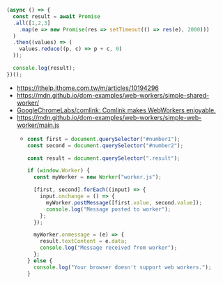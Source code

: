 ```javascript
(async () => {
  const result = await Promise
  .all([1,2,3]
    .map(e => new Promise(res => setTimeout(() => res(e), 2000)))
  )
  .then((values) => (
    values.reduce((p, c) => p + c, 0)
  ));

  console.log(result);
})();
```
- https://ithelp.ithome.com.tw/m/articles/10194296
- https://mdn.github.io/dom-examples/web-workers/simple-shared-worker/
- [GoogleChromeLabs/comlink: Comlink makes WebWorkers enjoyable.](https://github.com/GoogleChromeLabs/comlink)
- https://mdn.github.io/dom-examples/web-workers/simple-web-worker/main.js
  - ```javascript
    const first = document.querySelector("#number1");
    const second = document.querySelector("#number2");
    
    const result = document.querySelector(".result");
    
    if (window.Worker) {
      const myWorker = new Worker("worker.js");
    
      [first, second].forEach((input) => {
        input.onchange = () => {
          myWorker.postMessage([first.value, second.value]);
          console.log("Message posted to worker");
        };
      });
    
      myWorker.onmessage = (e) => {
        result.textContent = e.data;
        console.log("Message received from worker");
      };
    } else {
      console.log("Your browser doesn't support web workers.");
    }
    ```
